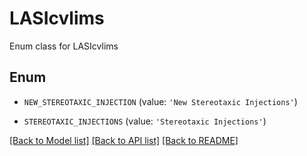 # LASIcvlims

Enum class for LASIcvlims

## Enum

* `NEW_STEREOTAXIC_INJECTION` (value: `'New Stereotaxic Injections'`)

* `STEREOTAXIC_INJECTIONS` (value: `'Stereotaxic Injections'`)

[[Back to Model list]](../README.md#documentation-for-models) [[Back to API list]](../README.md#documentation-for-api-endpoints) [[Back to README]](../README.md)


